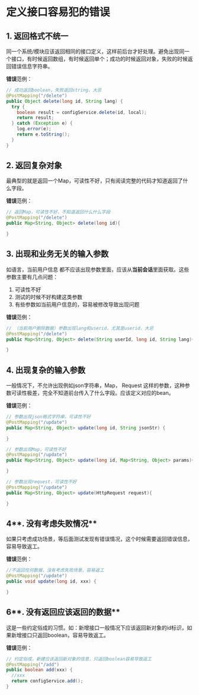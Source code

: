 # 定义接口容易犯的错误



## 1. **返回格式不统一**

同一个系统/模块应该返回相同的接口定义，这样前后台才好处理。避免出现同一个接口，有时候返回数组，有时候返回单个；成功的时候返回对象，失败的时候返回错误信息字符串。

**错误**范例：

```java
// 成功返回boolean，失败返回string，大忌
@PostMapping("/delete")
public Object delete(long id, String lang) {
  try {
    boolean result = configService.delete(id, local);
    return result;
  } catch (Exception e) {
    log.error(e);
    return e.toString();
  }
}
```

## **2. 返回复杂对象**

最典型的就是返回一个Map，可读性不好，只有阅读完整的代码才知道返回了什么字段。

**错误**范例：

```java
// 返回Map，可读性不好，不知道返回什么什么字段
@PostMapping("/delete")
public Map<String, Object> delete(long id){

}
```

## **3. 出现和业务无关的输入参数**

如语言，当前用户信息 都不应该出现参数里面，应该从**当前会话**里面获取。这些参数主要有几点问题：

1. 可读性不好
2. 测试的时候不好构建这类参数
3. 有些参数如当前用户信息的，容易被修改导致出现问题

**错误**范例：

```java
// （当前用户删除数据）参数出现lang和userid，尤其是userid，大忌
@PostMapping("/delete")
public Map<String, Object> delete(String userId, long id, String lang){

}
```

## **4. 出现复杂的输入参数**

一般情况下，不允许出现例如json字符串，Map， Request 这样的参数，这种参数可读性极差，完全不知道前台传入了什么字段。应该定义对应的bean。

**错误**范例：

```java
// 参数出现json格式字符串，可读性不好
@PostMapping("/update")
public Map<String, Object> update(long id, String jsonStr) {

}

// 参数出现Map，可读性不好
@PostMapping("/update")
public Map<String, Object> update(long id, Map<String, Object> params){

}

// 参数出现request，可读性不好
@PostMapping("/update")
public Map<String, Object> update(HttpRequest request){

}
```

## 4**. 没有考虑失败情况**

如果只考虑成功场景，等后面测试发现有错误情况，这个时候需要返回错误信息，容易导致返工。

**错误**范例：

```java
//不返回任何数据，没有考虑失败场景，容易返工
@PostMapping("/update")
public void update(long id, xxx) {

}
```

## 6**. 没有返回应该返回的数据**

这是一些约定俗成的习惯。如：新增接口一般情况下应该返回新对象的id标识，如果新增接口只返回boolean，容易导致返工。

**错误**范例：

```java
// 约定俗成，新建应该返回新对象的信息，只返回boolean容易导致返工
@PostMapping("/add")
public boolean add(xxx) {
  //xxx
  return configService.add();
}
```



